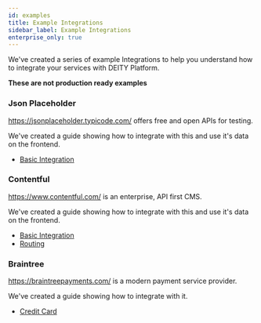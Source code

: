 ```yaml
---
id: examples
title: Example Integrations
sidebar_label: Example Integrations
enterprise_only: true
---
```


We've created a series of example Integrations to help you understand how to integrate your services with DEITY Platform.

**These are not production ready examples**

### Json Placeholder
https://jsonplaceholder.typicode.com/ offers free and open APIs for testing.

We've created a guide showing how to integrate with this and use it's data on the frontend.

- [Basic Integration](../cookbook/integrations/jsonplaceholder)

### Contentful
https://www.contentful.com/ is an enterprise, API first CMS.

We've created a guide showing how to integrate with this and use it's data on the frontend.

- [Basic Integration](../cookbook/integrations/contentful)
- [Routing](../cookbook/integrations/contentful2)

### Braintree

https://braintreepayments.com/ is a modern payment service provider.

We've created a guide showing how to integrate with it.

- [Credit Card](../cookbook/integrations/braintree)
